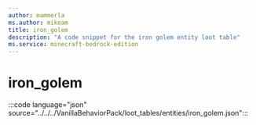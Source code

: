 ```yaml
---
author: mammerla
ms.author: mikeam
title: iron_golem
description: "A code snippet for the iron golem entity loot table"
ms.service: minecraft-bedrock-edition
---
```


# iron_golem

:::code language="json" source="../../../VanillaBehaviorPack/loot_tables/entities/iron_golem.json":::

